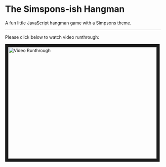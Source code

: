 # The Simspons-ish Hangman

A fun little JavaScript hangman game with a Simpsons theme.

***

Please click below to watch video runthrough:

<a href="http://www.youtube.com/watch?feature=player_embedded&v=M-TpuKzRfPc" target="_blank"><img src="http://img.youtube.com/vi/M-TpuKzRfPc/0.jpg" alt="Video Runthrough" width="480" height="360" border="10" /></a>
